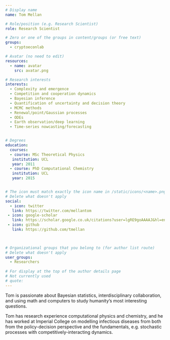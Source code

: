 ```yaml
---
# Display name
name: Tom Mellan

# Role/position (e.g. Research Scientist)
role: Research Scientist

# Zero or one of the groups in content/groups (or free text)
groups:
  - cryptoeconlab

# Avatar (no need to edit)
resources:
  - name: avatar
    src: avatar.png

# Research interests
interests:
  - Complexity and emergence
  - Competition and cooperation dynamics
  - Bayesian inference
  - Quantification of uncertainty and decision theory
  - MCMC methods
  - Renewal/point/Gaussian processes
  - ODEs
  - Earth observation/deep learning
  - Time-series nowcasting/forecasting


# Degrees
education:
  courses:
  - course: MSc Theoretical Physics
   institution: UCL
   year: 2011
  - course: PhD Computational Chemistry
   institution: UCL
   year: 2015


# The icon must match exactly the icon name in /static/icons/<name>.png
# Delete what doesn't apply
social:
  - icon: twitter
   link: https://twitter.com/mellantom
 - icon: google-scholar
   link: https://scholar.google.co.uk/citations?user=lgRE9goAAAAJ&hl=en
 - icon: github
   link: https://github.com/tmellan
​


# Organizational groups that you belong to (for author list route)
# Delete what doesn't apply
user_groups:
  - Researchers
 
# For display at the top of the author details page
# Not currently used
# quote:
---
```


Tom is passionate about Bayesian statistics, interdisciplinary collaboration, and using math and computers to study humanity’s most interesting questions. 

Tom has research experience computational physics and chemistry, and he has worked at Imperial College on modelling infectious diseases from both from the policy-decision perspective and the fundamentals, e.g. stochastic processes with competitively-interacting dynamics.